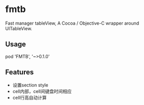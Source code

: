 # fmtb
Fast manager tableView, A Cocoa / Objective-C wrapper around UITableView.


## Usage

pod 'FMTB', '~>0.1.0'

## Features

* 设置section style
* cell内部，cell间键盘时间相应
* cell行高自动计算


